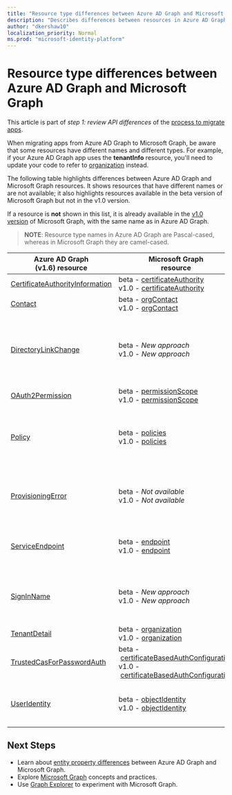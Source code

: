 ```yaml
---
title: "Resource type differences between Azure AD Graph and Microsoft Graph"
description: "Describes differences between resources in Azure AD Graph and resources in Microsoft Graph in order to help migrate apps."
author: "dkershaw10"
localization_priority: Normal
ms.prod: "microsoft-identity-platform"
---
```


# Resource type differences between Azure AD Graph and Microsoft Graph

This article is part of *step 1: review API differences* of the [process to migrate apps](migrate-azure-ad-graph-planning-checklist.md).

When migrating apps from Azure AD Graph to Microsoft Graph, be aware that some resources have different names and different types.  For example, if your Azure AD Graph app uses the **tenantInfo** resource, you'll need to update your code to refer to [organization](/graph/api/resources/organization?view=graph-rest-1.0) instead.

The following table highlights differences between Azure AD Graph and Microsoft Graph resources.  It shows resources that have different names or are not available; it also highlights resources available in the beta version of Microsoft Graph but not in the v1.0 version.

If a resource is **not** shown in this list, it is already available in the [v1.0 version](/graph/api/overview?view=graph-rest-1.0) of Microsoft Graph, with the same name as in Azure AD Graph.

> **NOTE**: Resource type names in Azure AD Graph are Pascal-cased, whereas in Microsoft Graph they are camel-cased.

|Azure AD Graph <br>(v1.6) resource |Microsoft Graph<br>resource|Comments|
|---|---|---|
| [CertificateAuthorityInformation](https://docs.microsoft.com/previous-versions/azure/ad/graph/api/entity-and-complex-type-reference) | beta&nbsp;-&nbsp;[certificateAuthority](/graph/api/resources/certificateauthority?view=graph-rest-beta)<br>v1.0&nbsp;-&nbsp;[certificateAuthority](/graph/api/resources/certificateauthority?view=graph-rest-1.0) | |
| [Contact](https://docs.microsoft.com/previous-versions/azure/ad/graph/api/entity-and-complex-type-reference) | beta&nbsp;-&nbsp;[orgContact](/graph/api/resources/orgContact?view=graph-rest-beta)<br>v1.0&nbsp;-&nbsp;[orgContact](/graph/api/resources/orgContact?view=graph-rest-1.0) | |
| [DirectoryLinkChange](https://docs.microsoft.com/previous-versions/azure/ad/graph/api/entity-and-complex-type-reference) | beta&nbsp;-&nbsp;_New&nbsp;approach_ <br>v1.0&nbsp;-&nbsp;_New&nbsp;approach_ | Delta query supports relationship change detection with a mechanism that doesn't require this resource. Please see [Feature differences between Azure AD Graph and Microsoft Graph](migrate-azure-ad-graph-feature-differences.md). |
| [OAuth2Permission](https://docs.microsoft.com/previous-versions/azure/ad/graph/api/entity-and-complex-type-reference) | beta&nbsp;-&nbsp;[permissionScope](/graph/api/resources/permissionScope?view=graph-rest-beta) <br> v1.0&nbsp;-&nbsp;[permissionScope](/graph/api/resources/permissionScope?view=graph-rest-1.0) ||
 [Policy](https://docs.microsoft.com/previous-versions/azure/ad/graph/api/entity-and-complex-type-reference) | beta&nbsp;-&nbsp;[policies](/graph/api/resources/policy-overview?view=graph-rest-beta) <br> v1.0&nbsp;-&nbsp;[policies](/graph/api/resources/policy-overview?view=graph-rest-1.0)| Each type of policy has a unique type name and structure, under the **policies** URL path segment, in Microsoft Graph. In Azure AD Graph this was a single policy type. |
| [ProvisioningError](https://docs.microsoft.com/previous-versions/azure/ad/graph/api/entity-and-complex-type-reference) | beta&nbsp;-&nbsp;_Not available_ <br> v1.0&nbsp;-&nbsp;_Not available_ | This resource is deprecated.  However, a new resource describing any AD Connect related provisioning errors can be found in [onPremisesProvisioningError](/graph/api/resources/onPremisesProvisioningError?view=graph-rest-1.0). |
| [ServiceEndpoint](https://docs.microsoft.com/previous-versions/azure/ad/graph/api/entity-and-complex-type-reference) | beta&nbsp;-&nbsp;[endpoint](/graph/api/resources/endpoint?view=graph-rest-beta) <br> v1.0&nbsp;-&nbsp;[endpoint](/graph/api/resources/endpoint?view=graph-rest-1.0) | **endpoints** are only available as part of the [group](/graph/api/resources/group?view=graph-rest-beta) resource in beta, and the [servicePrincipal](/graph/api/resources/serviceprincipal?view=graph-rest-1.0) resource in both beta and v1.0.|
| [SignInName](https://docs.microsoft.com/previous-versions/azure/ad/graph/api/entity-and-complex-type-reference) | beta&nbsp;-&nbsp;_New approach_ <br> v1.0&nbsp;-&nbsp;_New approach_ | New modeling for the identifiers used to sign into a user account. See [objectIdentity](/graph/api/resources/objectIdentity?view=graph-rest-1.0) resource type for more details. Supports Azure AD B2C scenarios. |
| [TenantDetail](https://docs.microsoft.com/previous-versions/azure/ad/graph/api/entity-and-complex-type-reference) | beta&nbsp;-&nbsp;[organization](/graph/api/resources/organization?view=graph-rest-beta) <br> v1.0&nbsp;-&nbsp;[organization](/graph/api/resources/organization?view=graph-rest-1.0) | |
| [TrustedCasForPasswordAuth](https://docs.microsoft.com/previous-versions/azure/ad/graph/api/entity-and-complex-type-reference) | beta&nbsp;-&nbsp;[certificateBasedAuthConfiguration](/graph/api/resources/certificatebasedcuthconfiguration?view=graph-rest-beta) <br> v1.0&nbsp;-&nbsp;[certificateBasedAuthConfiguration](/graph/api/resources/certificatebasedcuthconfiguration?view=graph-rest-1.0) | |
| [UserIdentity](https://docs.microsoft.com/previous-versions/azure/ad/graph/api/entity-and-complex-type-reference) | beta&nbsp;-&nbsp;[objectIdentity](/graph/api/resources/objectidentity?view=graph-rest-beta) <br> v1.0&nbsp;-&nbsp;[objectIdentity](/graph/api/resources/objectidentity?view=graph-rest-1.0) |  New modeling for the identifiers used to sign into a user account, called **objectIdentity**. Supports Azure AD B2C scenarios. |

## Next Steps

- Learn about [entity property differences](migrate-azure-ad-graph-property-differences.md) between Azure AD Graph and Microsoft Graph.
- Explore [Microsoft Graph](/graph/overview) concepts and practices.
- Use [Graph Explorer](https://aka.ms/ge) to experiment with Microsoft Graph.